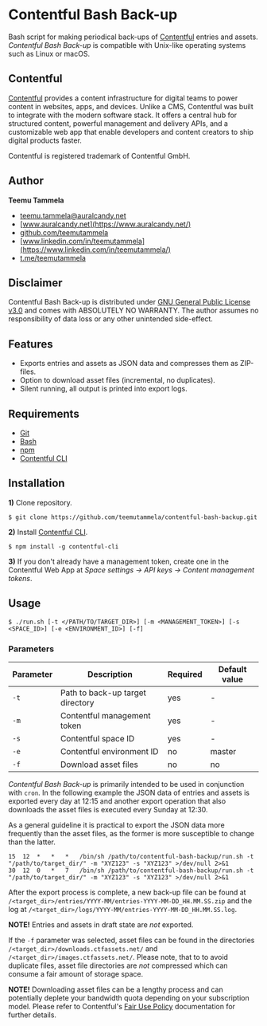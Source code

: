 # Contentful Bash Back-up

Bash script for making periodical back-ups of [Contentful](https://www.contentful.com/) entries and assets. _Contentful Bash Back-up_ is compatible with Unix-like operating systems such as Linux or macOS.

## Contentful

[Contentful](https://www.contentful.com/) provides a content infrastructure for digital teams to power content in websites, apps, and devices. Unlike a CMS, Contentful was built to integrate with the modern software stack. It offers a central hub for structured content, powerful management and delivery APIs, and a customizable web app that enable developers and content creators to ship digital products faster.

Contentful is registered trademark of Contentful GmbH.

## Author

**Teemu Tammela**

* [teemu.tammela@auralcandy.net](mailto:teemu.tammela@auralcandy.net)
* [www.auralcandy.net](https://www.auralcandy.net/)
* [github.com/teemutammela](https://github.com/teemutammela)
* [www.linkedin.com/in/teemutammela](https://www.linkedin.com/in/teemutammela/)
* [t.me/teemutammela](http://t.me/teemutammela)

## Disclaimer

Contentful Bash Back-up is distributed under [GNU General Public License v3.0](https://www.gnu.org/licenses/gpl-3.0.html) and comes with ABSOLUTELY NO WARRANTY. The author assumes no responsibility of data loss or any other unintended side-effect.

## Features

* Exports entries and assets as JSON data and compresses them as ZIP-files.
* Option to download asset files (incremental, no duplicates).
* Silent running, all output is printed into export logs.

## Requirements

* [Git](http://git-scm.com/)
* [Bash](https://git.savannah.gnu.org/cgit/bash.git)
* [npm](http://www.npmjs.com/)
* [Contentful CLI](https://github.com/contentful/contentful-cli)

## Installation

__1)__ Clone repository.

`$ git clone https://github.com/teemutammela/contentful-bash-backup.git`

__2)__ Install [Contentful CLI](https://github.com/contentful/contentful-cli).

`$ npm install -g contentful-cli`

__3)__ If you don't already have a management token, create one in the Contentful Web App at _Space settings → API keys → Content management tokens_.

## Usage

`$ ./run.sh [-t </PATH/TO/TARGET_DIR>] [-m <MANAGEMENT_TOKEN>] [-s <SPACE_ID>] [-e <ENVIRONMENT_ID>] [-f]`

### Parameters

|Parameter |Description                       |Required |Default value  |
|----------|----------------------------------|---------|---------------|
|`-t`      |Path to back-up target directory  |yes      |-              |
|`-m`      |Contentful management token       |yes      |-              |
|`-s`      |Contentful space ID               |yes      |-              |
|`-e`      |Contentful environment ID         |no       |master         |
|`-f`      |Download asset files              |no       |no             |

_Contentful Bash Back-up_ is primarily intended to be used in conjunction with `cron`. In the following example the JSON data of entries and assets is exported every day at 12:15 and another export operation that also downloads the asset files is executed every Sunday at 12:30.

As a general guideline it is practical to export the JSON data more frequently than the asset files, as the former is more susceptible to change than the latter.

```
15	12	*	*	*	/bin/sh /path/to/contentful-bash-backup/run.sh -t "/path/to/target_dir/" -m "XYZ123" -s "XYZ123" >/dev/null 2>&1
30	12	0	*	7	/bin/sh /path/to/contentful-bash-backup/run.sh -t "/path/to/target_dir/" -m "XYZ123" -s "XYZ123" >/dev/null 2>&1
```

After the export process is complete, a new back-up file can be found at `/<target_dir>/entries/YYYY-MM/entries-YYYY-MM-DD_HH.MM.SS.zip` and the log at `/<target_dir>/logs/YYYY-MM/entries-YYYY-MM-DD_HH.MM.SS.log`.

__NOTE!__ Entries and assets in draft state are _not_ exported.

If the `-f` parameter was selected, asset files can be found in the directories `/<target_dir>/downloads.ctfassets.net/` and `/<target_dir>/images.ctfassets.net/`. Please note, that to to avoid duplicate files, asset file directories are _not_ compressed which can consume a fair amount of storage space.

__NOTE!__ Downloading asset files can be a lengthy process and can potentially deplete your bandwidth quota depending on your subscription model. Please refer to Contentful's [Fair Use Policy](https://www.contentful.com/r/knowledgebase/fair-use/) documentation for further details.